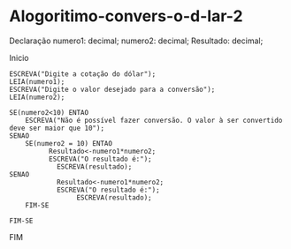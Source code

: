 # Alogoritimo-convers-o-d-lar-2

Declaração
	numero1: decimal;
	numero2: decimal;
	Resultado: decimal;

Inicio

	ESCREVA("Digite a cotação do dólar");
	LEIA(numero1);
	ESCREVA("Digite o valor desejado para a conversão");
	LEIA(numero2);
	
	SE(numero2<10) ENTAO
		ESCREVA("Não é possível fazer conversão. O valor à ser convertido deve ser maior que 10");
	SENAO
	  	SE(numero2 = 10) ENTAO
			  Resultado<-numero1*numero2;
			  ESCREVA("O resultado é:");
		  		ESCREVA(resultado);
	SENAO
			    Resultado<-numero1*numero2;
			    ESCREVA("O resultado é:");
		    		 ESCREVA(resultado);
		FIM-SE
	
	FIM-SE
	
FIM
